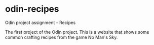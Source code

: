 # odin-recipes
Odin project assignment - Recipes

The first project of the Odin project. This is a website that shows some common crafting recipes
from the game No Man's Sky.
